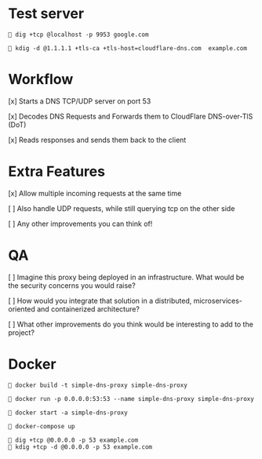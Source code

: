 # Test server

```
 dig +tcp @localhost -p 9953 google.com

 kdig -d @1.1.1.1 +tls-ca +tls-host=cloudflare-dns.com  example.com

```

# Workflow

[x] Starts a DNS TCP/UDP server on port 53

[x] Decodes DNS Requests and Forwards them to CloudFlare DNS-over-TlS (DoT)

[x] Reads responses and sends them back to the client

# Extra Features

[x] Allow multiple incoming requests at the same time

[ ] Also handle UDP requests, while still querying tcp on the other side

[ ] Any other improvements you can think of!

# QA

[ ] Imagine this proxy being deployed in an infrastructure. What would be the security concerns you would raise?

[ ] How would you integrate that solution in a distributed, microservices-oriented and containerized architecture?

[ ] What other improvements do you think would be interesting to add to the project?

# Docker

```
 docker build -t simple-dns-proxy simple-dns-proxy

 docker run -p 0.0.0.0:53:53 --name simple-dns-proxy simple-dns-proxy

 docker start -a simple-dns-proxy

 docker-compose up

```

```
 dig +tcp @0.0.0.0 -p 53 example.com
 kdig +tcp -d @0.0.0.0 -p 53 example.com
```
